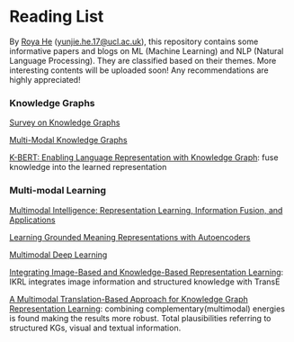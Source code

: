 # Reading List
By [Roya He](https://royahe.github.io) (yunjie.he.17@ucl.ac.uk), this repository contains some informative papers and blogs on ML (Machine Learning) and NLP (Natural Language Processing). They are classified based on their themes. More interesting contents will be uploaded soon! Any recommendations are highly appreciated! 

### Knowledge Graphs
[Survey on Knowledge Graphs](https://github.com/RoyaHe/Reading-List/blob/main/file/Knowledge%20Graph.pdf)

[Multi-Modal Knowledge Graphs](https://arxiv.org/abs/1903.05485)

[K-BERT: Enabling Language Representation with Knowledge Graph](https://arxiv.org/pdf/1909.07606.pdf): fuse knowledge into the learned representation


### Multi-modal Learning
[Multimodal Intelligence: Representation Learning, Information Fusion, and Applications](https://arxiv.org/abs/1911.03977)

[Learning Grounded Meaning Representations with Autoencoders](https://aclanthology.org/P14-1068/)

[Multimodal Deep Learning](https://towardsdatascience.com/multimodal-deep-learning-ce7d1d994f4)

[Integrating Image-Based and Knowledge-Based Representation Learning](https://ieeexplore.ieee.org/stamp/stamp.jsp?tp=&arnumber=8689107): IKRL integrates image information and structured knowledge with TransE

[A Multimodal Translation-Based Approach for Knowledge Graph Representation Learning](https://aclanthology.org/S18-2027/): combining complementary(multimodal) energies is found making the results more robust. Total plausibilities referring to structured KGs, visual and textual information.
